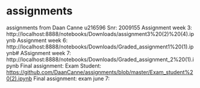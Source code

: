 # assignments
assignments from Daan Canne u216596 Snr: 2009155
Assignment week 3: http://localhost:8888/notebooks/Downloads/assignment3%20(2)%20(4).ipynb
Assignment week 6: http://localhost:8888/notebooks/Downloads/Graded_assignment1%20(1).ipynb#
ASsignment week 7: http://localhost:8888/notebooks/Downloads/Graded_assignment_2%20(1).ipynb
Final assignment: Exam Student: https://github.com/DaanCanne/assignments/blob/master/Exam_student%20(2).ipynb
Final assignment: exam june 7: 
